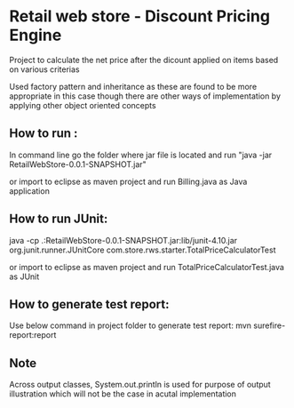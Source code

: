 # Retail web store - Discount Pricing Engine
Project to calculate the net price after the dicount applied on items  based on various criterias

Used factory pattern and inheritance as these are found to be more appropriate in this case though there are other ways of implementation by applying other object oriented concepts

## How to run :
In command line go the folder where jar file is located and run "java -jar RetailWebStore-0.0.1-SNAPSHOT.jar"

or import to eclipse as maven project and run Billing.java as Java application

## How to run JUnit:
java -cp .:RetailWebStore-0.0.1-SNAPSHOT.jar:lib/junit-4.10.jar org.junit.runner.JUnitCore com.store.rws.starter.TotalPriceCalculatorTest

or import to eclipse as maven project and run TotalPriceCalculatorTest.java as JUnit


## How to generate test report: 

Use below command in project folder to generate test report:
mvn surefire-report:report 


## Note
Across output classes, System.out.println is used for purpose of output illustration which will not be the case in acutal implementation
